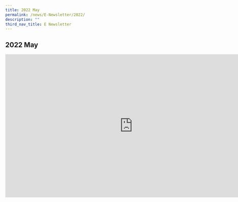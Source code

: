 ```yaml
---
title: 2022 May
permalink: /news/E-Newsletter/2022/
description: ""
third_nav_title: E Newsletter
---
```

## 2022 May

<iframe allowfullscreen="true" height="450" width="800" frameborder="0" src="https://docs.google.com/presentation/d/e/2PACX-1vRrZhh4vCAQ7vdaxPA_O30xFD7Pq3mu0VmCPGTuZYzEY5FK1gHqV3wR3tmD4VNAxXa1rT_Ulb0eBtYX/embed?start=false&amp;loop=false&amp;delayms=3000"></iframe>
